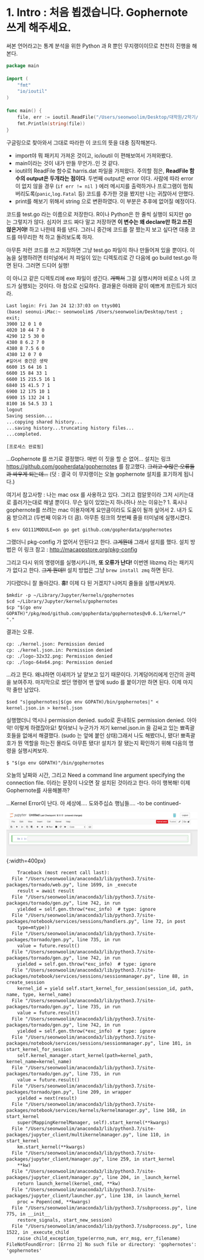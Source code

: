 # 1. Intro : 처음 뵙겠습니다. Gophernote 쓰게 해주세요.


써본 언어라고는 통계 분석을 위한 Python 과 R 뿐인 무지랭이이므로 천천히 진행을 해본다.


``` go
package main

import (
	"fmt"
	"io/ioutil"
)

func main() {
	file, err := ioutil.ReadFile("/Users/seonwoolim/Desktop/대학원/2학기/데마/data/harris.dat")
	fmt.Println(string(file))
}
```

구글링으로 찾아와서 그대로 따라한 이 코드의 뜻을 대충 짐작해본다.
* import야 뭐 패키지 가져온 것이고, io/ioutil 이 편해보여서 가져와봤다.
* main이라는 것이 내가 만들 무언가..인 것 같다.
* ioutil의 ReadFile 함수로 harris.dat 파일을 가져왔다. 주의할 점은, **ReadFile 함수의 output은 두개라는 점이다**.
두번째 output은 error 이다. 사람에 따라 error 이 없지 않을 경우 (`if err != nil `) 에러 메시지를 출력하거나 프로그램이 멈춰버리도록(`panic`,`log.Fatal` 등) 코드를 추가한 것을 봤지만 나는 귀찮아서 안했다.
* print를 해보기 위해서 string 으로 변환하였다. 이 부분은 추후에 없어질 예정이다.

코드를 test.go 라는 이름으로 저장한다. R이나 Python은 한 줄씩 실행이 되지만 go 는 그렇지가 않다.
심지어 코드 짜다 말고 저장하면 **이 변수는 왜 declare만 하고 쓰진 않은거야!** 하고 나한테 화를 낸다.
그러니 중간에 코드를 잘 짰는지 보고 싶다면 대충 코드를 마무리한 척 하고 돌려보도록 하자.

아무튼 저런 코드를 쓰고 저장하면 그냥 test.go 파일이 하나 만들어져 있을 뿐이다.
이 놈을 실행하려면 터미널에서 저 파일이 있는 디렉토리로 간 다음에 go build test.go 하면 된다.
그러면 드디어 실행!

이 아니고 같은 디렉토리에 exe 파일이 생긴다. ~~개빡쳐~~ 그걸 실행시켜야 비로소 나의 코드가 실행되는 것이다. 아 참으로 신묘하다.
결과물은 아래와 같이 예쁘게 프린트가 되더라.


```
Last login: Fri Jan 24 12:37:03 on ttys001
(base) seonui-iMac:~ seonwoolim$ /Users/seonwoolim/Desktop/test ; exit;
3900 12 0 1 0
4020 10 44 7 0
4290 12 5 30 0
4380 8 6.2 7 0
4380 8 7.5 6 0
4380 12 0 7 0
#길어서 중간은 생략
6600 15 64 16 1
6600 15 84 33 1
6600 15 215.5 16 1
6840 15 41.5 7 1
6900 12 175 10 1
6900 15 132 24 1
8100 16 54.5 33 1
logout
Saving session...
...copying shared history...
...saving history...truncating history files...
...completed.

[프로세스 완료됨]

```

...Gophernote 를 쓰기로 결정했다. 매번 이 짓을 할 순 없어... 설치는 링크 https://github.com/gopherdata/gophernotes 를 참고했다. ~~그리고 수많은 오류들과 싸우게 되는데...~~ (덧 : 결국 이 무지랭이는 오늘 gophernote 설치를 포기하게 됩니다.)

여기서 참고사항 : 나는 mac osx 를 사용하고 있다. 그리고 컴알못이라 그저 시키는대로 흘러가는대로 해낼 뿐이다. 무슨 일이 있었는지 하나하나 쓰는 이유는? 1. 혹시나 gophernote를 쓰려는 mac 이용자에게 요만큼이라도 도움이 될까 싶어서 2. 내가 도움 받으려고 (두번째 이유가 더 큼). 아무튼 링크의 첫번째 줄을 터미널에 실행시켰다.

```
$ env GO111MODULE=on go get github.com/gopherdata/gophernotes
```

그랬더니 pkg-config 가 없어서 안된다고 한다. ~~그게뭔데~~ 그래서 설치를 했다. 설치 방법은 이 링크 참고 : http://macappstore.org/pkg-config

그리고 다시 위의 명령어를 실행시키니까, **또 오류가 난다!** 이번엔 libzmq 라는 패키지가 없다고 한다. ~~그게 뭔데!!~~ 설치 방법은 그냥 `brew install zmq` 하면 된다.

기다렸더니 잘 돌아갔다. **휴!** 이제 다 된 거겠지? 나머지 줄들을 실행시켜보자.

```
$mkdir -p ~/Library/Jupyter/kernels/gophernotes
$cd ~/Library/Jupyter/kernels/gophernotes
$cp "$(go env GOPATH)"/pkg/mod/github.com/gopherdata/gophernotes@v0.6.1/kernel/*  "."

```

결과는 오류.

```
cp: ./kernel.json: Permission denied
cp: ./kernel.json.in: Permission denied
cp: ./logo-32x32.png: Permission denied
cp: ./logo-64x64.png: Permission denied
```
...라고 뜬다. 왜냐하면 이새끼가 날 얕보고 있기 때문이다. 기계덩어리에게 인간의 권력을 보여주자. 마지막으로 썼던 명령어 맨 앞에 sudo 를 붙이기만 하면 된다. 이제 마지막 줄만 남았다.

```
$sed "s|gophernotes|$(go env GOPATH)/bin/gophernotes|" < kernel.json.in > kernel.json
```
실행했더니 역시나 permission denied. sudo로 혼내줘도 permission denied. 아아악! 이렇게 하랬잖아요! 찾아보니 누군가가 저기 kernel.json.in 을 감싸고 있는 뾰족괄호들을 없애서 해결했다. (sudo 는 앞에 붙인 상태)그래서 나도 해봤더니, 됐다! 뾰족괄호가 뭔 역할을 하는진 몰라도 아무튼 됐다! 설치가 잘 됐는지 확인하기 위해 다음의 명령을 실행시켜보자.

```
$ "$(go env GOPATH)"/bin/gophernotes
```
오늘의 날짜와 시간, 그리고 Need a command line argument specifying the connection file. 이라는 문장이 나오면 잘 설치된 것이라고 한다. 아이 행복해! 이제 Gophernote를 사용해볼까?

...Kernel Error이 난다. 아 세상에.... 도와주십쇼 행님들.... -to be continued-

![error](/_draft/img/error_gophernote.png){:width=400px}

```
	Traceback (most recent call last):
  File "/Users/seonwoolim/anaconda3/lib/python3.7/site-packages/tornado/web.py", line 1699, in _execute
    result = await result
  File "/Users/seonwoolim/anaconda3/lib/python3.7/site-packages/tornado/gen.py", line 742, in run
    yielded = self.gen.throw(*exc_info)  # type: ignore
  File "/Users/seonwoolim/anaconda3/lib/python3.7/site-packages/notebook/services/sessions/handlers.py", line 72, in post
    type=mtype))
  File "/Users/seonwoolim/anaconda3/lib/python3.7/site-packages/tornado/gen.py", line 735, in run
    value = future.result()
  File "/Users/seonwoolim/anaconda3/lib/python3.7/site-packages/tornado/gen.py", line 742, in run
    yielded = self.gen.throw(*exc_info)  # type: ignore
  File "/Users/seonwoolim/anaconda3/lib/python3.7/site-packages/notebook/services/sessions/sessionmanager.py", line 88, in create_session
    kernel_id = yield self.start_kernel_for_session(session_id, path, name, type, kernel_name)
  File "/Users/seonwoolim/anaconda3/lib/python3.7/site-packages/tornado/gen.py", line 735, in run
    value = future.result()
  File "/Users/seonwoolim/anaconda3/lib/python3.7/site-packages/tornado/gen.py", line 742, in run
    yielded = self.gen.throw(*exc_info)  # type: ignore
  File "/Users/seonwoolim/anaconda3/lib/python3.7/site-packages/notebook/services/sessions/sessionmanager.py", line 101, in start_kernel_for_session
    self.kernel_manager.start_kernel(path=kernel_path, kernel_name=kernel_name)
  File "/Users/seonwoolim/anaconda3/lib/python3.7/site-packages/tornado/gen.py", line 735, in run
    value = future.result()
  File "/Users/seonwoolim/anaconda3/lib/python3.7/site-packages/tornado/gen.py", line 209, in wrapper
    yielded = next(result)
  File "/Users/seonwoolim/anaconda3/lib/python3.7/site-packages/notebook/services/kernels/kernelmanager.py", line 168, in start_kernel
    super(MappingKernelManager, self).start_kernel(**kwargs)
  File "/Users/seonwoolim/anaconda3/lib/python3.7/site-packages/jupyter_client/multikernelmanager.py", line 110, in start_kernel
    km.start_kernel(**kwargs)
  File "/Users/seonwoolim/anaconda3/lib/python3.7/site-packages/jupyter_client/manager.py", line 259, in start_kernel
    **kw)
  File "/Users/seonwoolim/anaconda3/lib/python3.7/site-packages/jupyter_client/manager.py", line 204, in _launch_kernel
    return launch_kernel(kernel_cmd, **kw)
  File "/Users/seonwoolim/anaconda3/lib/python3.7/site-packages/jupyter_client/launcher.py", line 138, in launch_kernel
    proc = Popen(cmd, **kwargs)
  File "/Users/seonwoolim/anaconda3/lib/python3.7/subprocess.py", line 775, in __init__
    restore_signals, start_new_session)
  File "/Users/seonwoolim/anaconda3/lib/python3.7/subprocess.py", line 1522, in _execute_child
    raise child_exception_type(errno_num, err_msg, err_filename)
FileNotFoundError: [Errno 2] No such file or directory: 'gophernotes': 'gophernotes'

```
